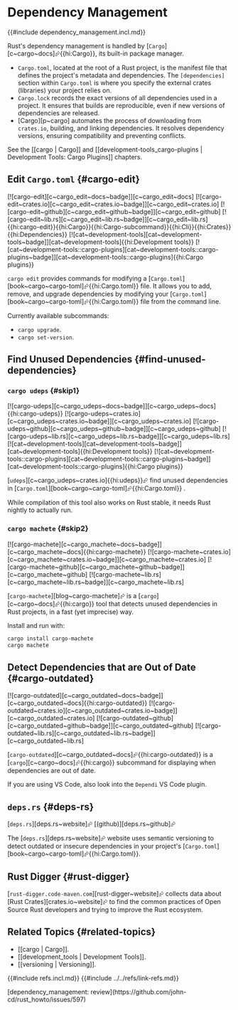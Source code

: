 # Dependency Management

{{#include dependency_management.incl.md}}

Rust's dependency management is handled by [`Cargo`][c~cargo~docs]⮳{{hi:Cargo}}, its built-in package manager.

- `Cargo.toml`, located at the root of a Rust project, is the manifest file that defines the project's metadata and dependencies.
The `[dependencies]` section within `Cargo.toml` is where you specify the external crates (libraries) your project relies on.
- `Cargo.lock` records the exact versions of all dependencies used in a project. It ensures that builds are reproducible, even if new versions of dependencies are released.
- [Cargo][p~cargo] automates the process of downloading from `crates.io`, building, and linking dependencies. It resolves dependency versions, ensuring compatibility and preventing conflicts.

See the [[cargo | Cargo]] and [[development-tools_cargo-plugins | Development Tools: Cargo Plugins]] chapters.

## Edit `Cargo.toml` {#cargo-edit}

[![cargo-edit][c~cargo_edit~docs~badge]][c~cargo_edit~docs] [![cargo-edit~crates.io][c~cargo_edit~crates.io~badge]][c~cargo_edit~crates.io] [![cargo-edit~github][c~cargo_edit~github~badge]][c~cargo_edit~github] [![cargo-edit~lib.rs][c~cargo_edit~lib.rs~badge]][c~cargo_edit~lib.rs]{{hi:cargo-edit}}{{hi:Cargo}}{{hi:Cargo-subcommand}}{{hi:Cli}}{{hi:Crates}}{{hi:Dependencies}} [![cat~development-tools][cat~development-tools~badge]][cat~development-tools]{{hi:Development tools}} [![cat~development-tools::cargo-plugins][cat~development-tools::cargo-plugins~badge]][cat~development-tools::cargo-plugins]{{hi:Cargo plugins}}

`cargo edit` provides commands for modifying a [`Cargo.toml`][book~cargo~cargo-toml]⮳{{hi:Cargo.toml}} file. It allows you to add, remove, and upgrade dependencies by modifying your [`Cargo.toml`][book~cargo~cargo-toml]⮳{{hi:Cargo.toml}} file from the command line.

Currently available subcommands:

- `cargo upgrade`.
- `cargo set-version`.

## Find Unused Dependencies {#find-unused-dependencies}

### `cargo udeps` {#skip1}

[![cargo-udeps][c~cargo_udeps~docs~badge]][c~cargo_udeps~docs]{{hi:cargo-udeps}}
[![cargo-udeps~crates.io][c~cargo_udeps~crates.io~badge]][c~cargo_udeps~crates.io]
[![cargo-udeps~github][c~cargo_udeps~github~badge]][c~cargo_udeps~github]
[![cargo-udeps~lib.rs][c~cargo_udeps~lib.rs~badge]][c~cargo_udeps~lib.rs]
[![cat~development-tools][cat~development-tools~badge]][cat~development-tools]{{hi:Development tools}}
[![cat~development-tools::cargo-plugins][cat~development-tools::cargo-plugins~badge]][cat~development-tools::cargo-plugins]{{hi:Cargo plugins}}

[`udeps`][c~cargo_udeps~crates.io]{{hi:udeps}}⮳ find unused dependencies in [`Cargo.toml`][book~cargo~cargo-toml]⮳{{hi:Cargo.toml}} .

While compilation of this tool also works on Rust stable, it needs Rust nightly to actually run.

### `cargo machete` {#skip2}

[![cargo-machete][c~cargo_machete~docs~badge]][c~cargo_machete~docs]{{hi:cargo-machete}}
[![cargo-machete~crates.io][c~cargo_machete~crates.io~badge]][c~cargo_machete~crates.io]
[![cargo-machete~github][c~cargo_machete~github~badge]][c~cargo_machete~github]
[![cargo-machete~lib.rs][c~cargo_machete~lib.rs~badge]][c~cargo_machete~lib.rs]

[`cargo-machete`][blog~cargo-machete]⮳ is a [`cargo`][c~cargo~docs]⮳{{hi:cargo}} tool that detects unused dependencies in Rust projects, in a fast (yet imprecise) way.

Install and run with:

```sh
cargo install cargo-machete
cargo machete
```

## Detect Dependencies that are Out of Date {#cargo-outdated}

[![cargo-outdated][c~cargo_outdated~docs~badge]][c~cargo_outdated~docs]{{hi:cargo-outdated}}
[![cargo-outdated~crates.io][c~cargo_outdated~crates.io~badge]][c~cargo_outdated~crates.io]
[![cargo-outdated~github][c~cargo_outdated~github~badge]][c~cargo_outdated~github]
[![cargo-outdated~lib.rs][c~cargo_outdated~lib.rs~badge]][c~cargo_outdated~lib.rs]

[`cargo-outdated`][c~cargo_outdated~docs]⮳{{hi:cargo-outdated}} is a [`cargo`][c~cargo~docs]⮳{{hi:cargo}} subcommand for displaying when dependencies are out of date.

If you are using VS Code, also look into the `Dependi` VS Code plugin.

## `deps.rs` {#deps-rs}

[`deps.rs`][deps.rs~website]⮳ [(github)][deps.rs~github]⮳

The [`deps.rs`][deps.rs~website]⮳ website uses semantic versioning to detect outdated or insecure dependencies in your project's [`Cargo.toml`][book~cargo~cargo-toml]⮳{{hi:Cargo.toml}}.

## Rust Digger {#rust-digger}

[`rust-digger.code-maven.com`][rust-digger~website]⮳ collects data about [Rust Crates][crates.io~website]⮳ to find the common practices of Open Source Rust developers and trying to improve the Rust ecosystem.

## Related Topics {#related-topics}

- [[cargo | Cargo]].
- [[development_tools | Development Tools]].
- [[versioning | Versioning]].

{{#include refs.incl.md}}
{{#include ../../refs/link-refs.md}}

<div class="hidden">
[dependency_management: review](https://github.com/john-cd/rust_howto/issues/597)
</div>
